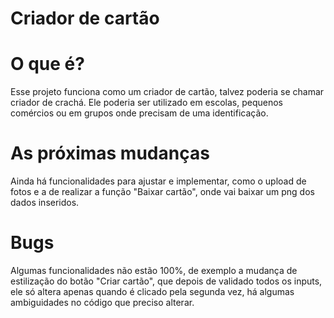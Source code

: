# Criador de cartão

# O que é?
Esse projeto funciona como um criador de cartão, talvez poderia se chamar criador de crachá. Ele poderia ser utilizado em escolas, pequenos comércios ou em grupos onde precisam de uma identificação. 

# As próximas mudanças
Ainda há funcionalidades para ajustar e implementar, como o upload de fotos e a de realizar a função "Baixar cartão", onde vai baixar um png dos dados inseridos.

# Bugs
Algumas funcionalidades não estão 100%, de exemplo a mudança de estilização do botão "Criar cartão", que depois de validado todos os inputs, ele só altera apenas quando é clicado pela segunda vez, há algumas ambiguidades no código que preciso alterar.

